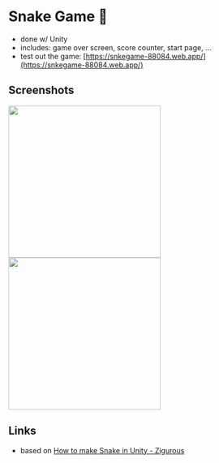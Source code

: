 # Snake Game 🐍
- done w/ Unity
- includes: game over screen, score counter, start page, ...
- test out the game: [https://snkegame-88084.web.app/](https://snkegame-88084.web.app/)

## Screenshots
<image src="images/pic1.png" width="300">
<image src="images/pic2.png" width="300">
  
## Links
- based on [How to make Snake in Unity - Zigurous](https://www.youtube.com/watch?v=U8gUnpeaMbQ)
  
